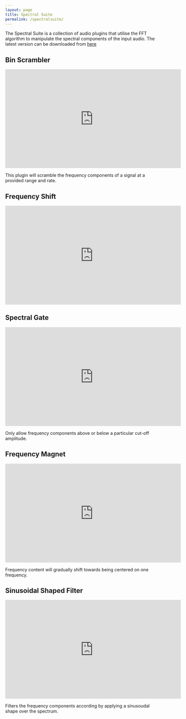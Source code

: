```yaml
---
layout: page
title: Spectral Suite
permalink: /spectralsuite/
---
```


<html>

<section>
<p>The Spectral Suite is a collection of audio plugins that utilise the FFT algorithm to manipulate the spectral components of the input audio. 
The latest version can be downloaded from <a href="/media/SpectralSuite-latest.zip">here</a>      
</p>
</section>

<section>
<h2>Bin Scrambler</h2>
<iframe width="560" height="315" src="https://www.youtube.com/embed/iY3gss8ljVA?rel=0" frameborder="0" allow="accelerometer; autoplay; encrypted-media; gyroscope; picture-in-picture" allowfullscreen></iframe>
<p>
This plugin will scramble the frequency components of a signal at a provided range and rate.
</p>
</section>

<section>
<h2>Frequency Shift</h2>
<iframe width="560" height="315" src="https://www.youtube.com/embed/RBVpPtHwRq4?rel=0" frameborder="0" allow="accelerometer; autoplay; encrypted-media; gyroscope; picture-in-picture" allowfullscreen></iframe>
</section>

<section>
<h2>Spectral Gate</h2>
<iframe width="560" height="315" src="https://www.youtube.com/embed/1JYEtygN1RE?rel=0" frameborder="0" allow="accelerometer; autoplay; encrypted-media; gyroscope; picture-in-picture" allowfullscreen></iframe>

<p>
Only allow frequency components above or below a particular cut-off amplitude.
</p>
</section>

<section>
<h2>Frequency Magnet</h2>
<iframe width="560" height="315" src="https://www.youtube.com/embed/cWAH6HFsJLY?rel=0" frameborder="0" allow="accelerometer; autoplay; encrypted-media; gyroscope; picture-in-picture" allowfullscreen></iframe>

<p>Frequency content will gradually shift towards being centered on one frequency.
</p>
</section>

<section>
<h2>Sinusoidal Shaped Filter</h2>
<iframe width="560" height="315" src="https://www.youtube.com/embed/MkF8ZIuajuA?rel=0" frameborder="0" allow="accelerometer; autoplay; encrypted-media; gyroscope; picture-in-picture" allowfullscreen></iframe>

<p>
Filters the frequency components according by applying a sinusoudal shape over the spectrum.
</p>
</section>

</html>
